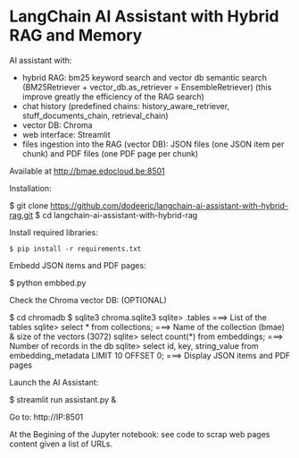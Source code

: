 # LangChain AI Assistant with Hybrid RAG and Memory

AI assistant with:
- hybrid RAG: bm25 keyword search and vector db semantic search (BM25Retriever + vector_db.as_retriever = EnsembleRetriever) (this improve greatly the efficiency of the RAG search)
- chat history (predefined chains: history_aware_retriever, stuff_documents_chain, retrieval_chain)
- vector DB: Chroma
- web interface: Streamlit
- files ingestion into the RAG (vector DB): JSON files (one JSON item per chunk) and PDF files (one PDF page per chunk)

Available at http://bmae.edocloud.be:8501

Installation:

$ git clone https://github.com/dodeeric/langchain-ai-assistant-with-hybrid-rag.git
$ cd langchain-ai-assistant-with-hybrid-rag

Install required libraries:

```
$ pip install -r requirements.txt
```

Embedd JSON items and PDF pages:

$ python embbed.py

Check the Chroma vector DB: (OPTIONAL)

$ cd chromadb
$ sqlite3 chroma.sqlite3
sqlite> .tables ===> List of the tables
sqlite> select * from collections; ===> Name of the collection (bmae) & size of the vectors (3072)
sqlite> select count(*) from embeddings; ===> Number of records in the db
sqlite> select id, key, string_value from embedding_metadata LIMIT 10 OFFSET 0; ===> Display JSON items and PDF pages

Launch the AI Assistant:

$ streamlit run assistant.py &

Go to: http://IP:8501

At the Begining of the Jupyter notebook: see code to scrap web pages content given a list of URLs.
